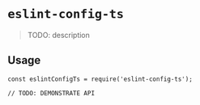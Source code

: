 # `eslint-config-ts`

> TODO: description

## Usage

```
const eslintConfigTs = require('eslint-config-ts');

// TODO: DEMONSTRATE API
```

